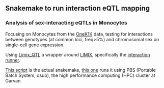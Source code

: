 ## Snakemake to run interaction eQTL mapping 

### Analysis of sex-interacting eQTLs in Monocytes

Focusing on Monocytes from the [OneK1K](https://onek1k.org/) data, testing for interactions between genotypes (at common loci, freq>5%) and chromosomal sex on single-cell gene expression.

Using [Limix_QTL](https://github.com/single-cell-genetics/limix_qtl) a wrapper around [LIMIX](https://github.com/limix/glimix-core), specifically the [interaction runner](https://github.com/single-cell-genetics/limix_qtl/blob/master/Limix_QTL/run_interaction_QTL_analysis.py).

[This script](snakemake_sex_interaction.smk) is the actual snakemake, [this one](snakemake_runner.sh) runs it using PBS (Portable Batch System, qsub), the high performance computing (HPC) cluster at Garvan.
